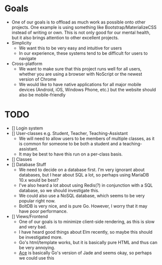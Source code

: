 # Goals
* One of our goals is to offload as much work as possible onto other projects. One example is using something like Bootstrap/MaterializeCSS instead of writing or own. This is not only good for our mental health, but it also brings attention to other excellent projects.
* Simplicity
  * We want this to be very easy and intuitive for users
  * In our experience, these systems tend to be difficult for users to navigate
* Cross-platform
  * We want to make sure that this project runs well for all users, whether you are using a browser with NoScript or the newest version of Chrome
  * We would like to have native applications for all major mobile devices (Android, iOS, Windows Phone, etc.) but the website should also be mobile-friendly

# TODO
- [] Login system
- [] User-classes e.g. Student, Teacher, Teaching-Assistant
  - We will need to allow users to be members of multiple classes, as it is common for someone to be both a student and a teaching-assistant.
  - It may be best to have this run on a per-class basis.
- [] Classes
- [] Database Stuff
  - We need to decide on a database first. I'm very ignorant about databases, but I hear about SQL a lot, so perhaps using MariaDB 10.x would be best?
  - I've also heard a lot about using Redis(?) in conjunction with a SQL database, so we should investigate this.
  - We could also use a NoSQL database, which seems to be very popular right now.
  - BoltDB is very nice, and is pure Go. However, I worry that it may have poor performance.
- [] Views/Frontend
  - One of our goals is to minimize client-side rendering, as this is slow and very bad.
  - I have heard good things about Elm recently, so maybe this should be investigated more.
  - Go's html/template works, but it is basically pure HTML and thus can be very annoying.
  - [Ace](https://github.com/yosssi/ace) is basically Go's version of Jade and seems okay, so perhaps we could use this
